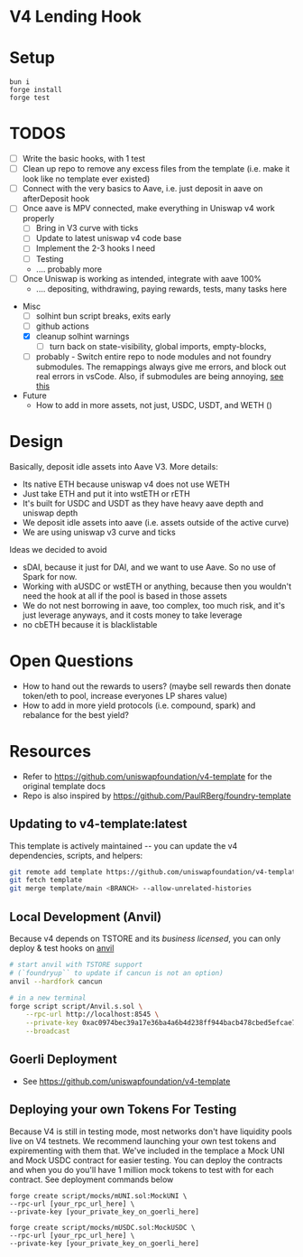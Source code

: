 # V4 Lending Hook
# Setup
```
bun i
forge install
forge test
```

# TODOS
- [ ] Write the basic hooks, with 1 test
- [ ] Clean up repo to remove any excess files from the template (i.e. make it look like no template ever existed)
- [ ] Connect with the very basics to Aave, i.e. just deposit in aave on afterDeposit hook
- [ ] Once aave is MPV connected, make everything in Uniswap v4 work properly
  - [ ] Bring in V3 curve with ticks
  - [ ] Update to latest uniswap v4 code base
  - [ ] Implement the 2-3 hooks I need
  - [ ] Testing
  - .... probably more
- [ ] Once Uniswap is working as intended, integrate with aave 100%
  - .... depositing, withdrawing, paying rewards, tests, many tasks here
- Misc
  - [ ] solhint bun script breaks, exits early
  - [ ] github actions
  - [x] cleanup solhint warnings
    - [ ] turn back on state-visibility, global imports, empty-blocks, 
  - [ ] probably - Switch entire repo to node modules and not foundry submodules. The remappings always give me errors, and block out real errors in vsCode. Also, if submodules are being annoying, [see this](https://twitter.com/PaulRBerg/status/1736695487057531328)
- Future
  - How to add in more assets, not just, USDC, USDT, and WETH ()

# Design
Basically, deposit idle assets into Aave V3. More details:
- Its native ETH because uniswap v4 does not use WETH
- Just take ETH and put it into wstETH or rETH
- It's built for USDC and USDT as they have heavy aave depth and uniswap depth
- We deposit idle assets into aave (i.e. assets outside of the active curve)
- We are using uniswap v3 curve and ticks

Ideas we decided to avoid
- sDAI, because it just for DAI, and we want to use Aave. So no use of Spark for now.
- Working with aUSDC or wstETH or anything, because then you wouldn't need the hook at all if the pool is based in those assets
- We do not nest borrowing in aave, too complex, too much risk, and it's just leverage anyways, and it costs money to take leverage
- no cbETH because it is blacklistable

# Open Questions
- How to hand out the rewards to users? (maybe sell rewards then donate token/eth to pool, increase everyones LP shares value)
- How to add in more yield protocols (i.e. compound, spark) and rebalance for the best yield?

# Resources
- Refer to https://github.com/uniswapfoundation/v4-template for the original template docs
- Repo is also inspired by https://github.com/PaulRBerg/foundry-template

## Updating to v4-template:latest

This template is actively maintained -- you can update the v4 dependencies, scripts, and helpers:

```bash
git remote add template https://github.com/uniswapfoundation/v4-template
git fetch template
git merge template/main <BRANCH> --allow-unrelated-histories
```

## Local Development (Anvil)

Because v4 depends on TSTORE and its _business licensed_, you can only deploy & test hooks on
[anvil](https://book.getfoundry.sh/anvil/)

```bash
# start anvil with TSTORE support
# (`foundryup`` to update if cancun is not an option)
anvil --hardfork cancun

# in a new terminal
forge script script/Anvil.s.sol \
    --rpc-url http://localhost:8545 \
    --private-key 0xac0974bec39a17e36ba4a6b4d238ff944bacb478cbed5efcae784d7bf4f2ff80 \
    --broadcast
```

## Goerli Deployment
- See https://github.com/uniswapfoundation/v4-template 

## Deploying your own Tokens For Testing

Because V4 is still in testing mode, most networks don't have liquidity pools live on V4 testnets. We recommend
launching your own test tokens and expirementing with them that. We've included in the templace a Mock UNI and Mock USDC
contract for easier testing. You can deploy the contracts and when you do you'll have 1 million mock tokens to test with
for each contract. See deployment commands below

```
forge create script/mocks/mUNI.sol:MockUNI \
--rpc-url [your_rpc_url_here] \
--private-key [your_private_key_on_goerli_here]
```

```
forge create script/mocks/mUSDC.sol:MockUSDC \
--rpc-url [your_rpc_url_here] \
--private-key [your_private_key_on_goerli_here]
```